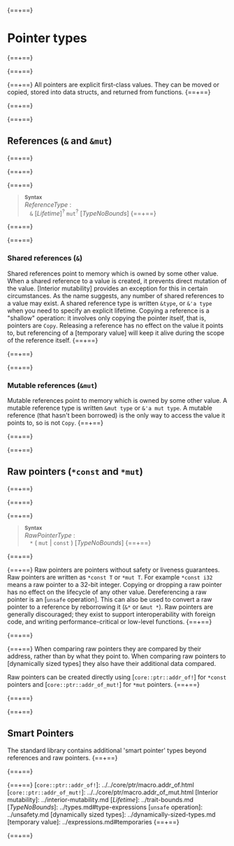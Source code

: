 {==+==}
# Pointer types
{==+==}

{==+==}


{==+==}
All pointers are explicit first-class values.
They can be moved or copied, stored into data structs, and returned from functions.
{==+==}

{==+==}


{==+==}
## References (`&` and `&mut`)
{==+==}

{==+==}


{==+==}
> **<sup>Syntax</sup>**\
> _ReferenceType_ :\
> &nbsp;&nbsp; `&` [_Lifetime_]<sup>?</sup> `mut`<sup>?</sup> [_TypeNoBounds_]
{==+==}

{==+==}


{==+==}
### Shared references (`&`)

Shared references point to memory which is owned by some other value.
When a shared reference to a value is created, it prevents direct mutation of the value.
[Interior mutability] provides an exception for this in certain circumstances.
As the name suggests, any number of shared references to a value may exist.
A shared reference type is written `&type`, or `&'a type` when you need to specify an explicit lifetime.
Copying a reference is a "shallow" operation:
it involves only copying the pointer itself, that is, pointers are `Copy`.
Releasing a reference has no effect on the value it points to, but referencing of a [temporary value] will keep it alive during the scope of the reference itself.
{==+==}

{==+==}


{==+==}
### Mutable references (`&mut`)

Mutable references point to memory which is owned by some other value.
A mutable reference type is written `&mut type` or `&'a mut type`.
A mutable reference (that hasn't been borrowed) is the only way to access the value it points to, so is not `Copy`.
{==+==}

{==+==}


{==+==}
## Raw pointers (`*const` and `*mut`)
{==+==}

{==+==}


{==+==}
> **<sup>Syntax</sup>**\
> _RawPointerType_ :\
> &nbsp;&nbsp; `*` ( `mut` | `const` ) [_TypeNoBounds_]
{==+==}

{==+==}


{==+==}
Raw pointers are pointers without safety or liveness guarantees.
Raw pointers are written as `*const T` or `*mut T`.
For example `*const i32` means a raw pointer to a 32-bit integer.
Copying or dropping a raw pointer has no effect on the lifecycle of any other value.
Dereferencing a raw pointer is an [`unsafe` operation].
This can also be used to convert a raw pointer to a reference by reborrowing it (`&*` or `&mut *`).
Raw pointers are generally discouraged;
they exist to support interoperability with foreign code, and writing performance-critical or low-level functions.
{==+==}

{==+==}


{==+==}
When comparing raw pointers they are compared by their address, rather than by what they point to.
When comparing raw pointers to [dynamically sized types] they also have their additional data compared.

Raw pointers can be created directly using [`core::ptr::addr_of!`] for `*const` pointers and [`core::ptr::addr_of_mut!`] for `*mut` pointers.
{==+==}

{==+==}


{==+==}
## Smart Pointers

The standard library contains additional 'smart pointer' types beyond references and raw pointers.
{==+==}

{==+==}


{==+==}
[`core::ptr::addr_of!`]: ../../core/ptr/macro.addr_of.html
[`core::ptr::addr_of_mut!`]: ../../core/ptr/macro.addr_of_mut.html
[Interior mutability]: ../interior-mutability.md
[_Lifetime_]: ../trait-bounds.md
[_TypeNoBounds_]: ../types.md#type-expressions
[`unsafe` operation]: ../unsafety.md
[dynamically sized types]: ../dynamically-sized-types.md
[temporary value]: ../expressions.md#temporaries
{==+==}

{==+==}
